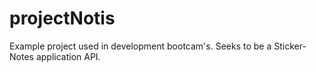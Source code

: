 # projectNotis
Example project used in development bootcam's. Seeks to be a Sticker-Notes application API.
